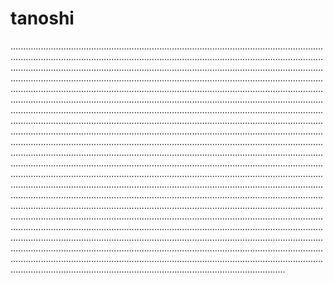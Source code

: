 # tanoshi
.........................................................................................................................................................................................................................................................................................................................................................................................................................................................................................................................................................................................................................................................................................................................................................................................................................................................................................................................................................................................................................................................................................................................................................................................................................................................................................................................................................................................................................................................................................................................................................................................................................................................................................................................................................................................................................................................................................................................................................................................................................................................................................................................................................................................................................................................................................................................................................................................................................................................................................................................................................................................................................................................................................................................................................................................................................